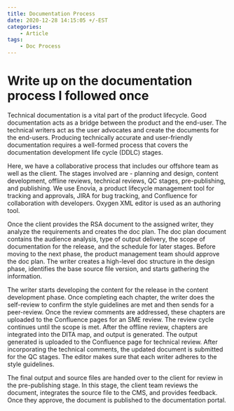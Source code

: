 ```yaml
---
title: Documentation Process
date: 2020-12-28 14:15:05 +/-EST
categories: 
    - Article
tags: 
    - Doc Process
---
```

# Write up on the documentation process I followed once
Technical documentation is a vital part of the product lifecycle. Good documentation acts as a bridge between the product and the end-user. The technical writers act as the user advocates and create the documents for the end-users. Producing technically accurate and user-friendly documentation requires a well-formed process that covers the documentation development life cycle (DDLC) stages.

Here, we have a collaborative process that includes our offshore team as well as the client.  The stages involved are - planning and design, content development, offline reviews, technical reviews, QC stages, pre-publishing, and publishing. We use Enovia, a product lifecycle management tool for tracking and approvals, JIRA for bug tracking, and Confluence for collaboration with developers. Oxygen XML editor is used as an authoring tool.

Once the client provides the RSA document to the assigned writer, they analyze the requirements and creates the doc plan. The doc plan document contains the audience analysis, type of output delivery, the scope of documentation for the release, and the schedule for later stages. Before moving to the next phase, the product management team should approve the doc plan. The writer creates a high-level doc structure in the design phase, identifies the base source file version, and starts gathering the information.

The writer starts developing the content for the release in the content development phase. Once completing each chapter, the writer does the self-review to confirm the style guidelines are met and then sends for a peer-review. Once the review comments are addressed, these chapters are uploaded to the Confluence pages for an SME review. The review cycle continues until the scope is met. After the offline review, chapters are integrated into the DITA map, and output is generated. The output generated is uploaded to the Confluence page for technical review. After incorporating the technical comments, the updated document is submitted for the QC stages. The editor makes sure that each writer adheres to the style guidelines.

The final output and source files are handed over to the client for review in the pre-publishing stage. In this stage, the client team reviews the document, integrates the source file to the CMS, and provides feedback. Once they approve, the document is published to the documentation portal.